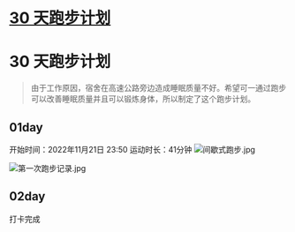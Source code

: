 # [30 天跑步计划](https://github.com/yyaf/yyaf-blog/issues/7)

# 30 天跑步计划

> 由于工作原因，宿舍在高速公路旁边造成睡眠质量不好。希望可一通过跑步可以改善睡眠质量并且可以锻炼身体，所以制定了这个跑步计划。

## 01day

开始时间：2022年11月21日 23:50
运动时长：41分钟
![间歇式跑步.jpg](https://user-images.githubusercontent.com/37788991/203140319-886f3043-d8d8-4bd4-913f-47f5946680e7.jpg)

![第一次跑步记录.jpg](https://user-images.githubusercontent.com/37788991/203140426-64ff6c88-3a87-4659-a304-69e7048611ac.jpg)

## 02day

打卡完成